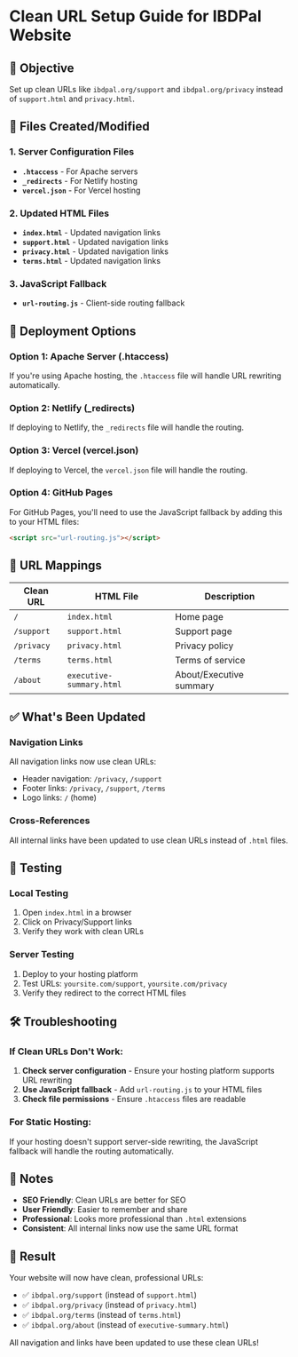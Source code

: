# Clean URL Setup Guide for IBDPal Website

## 🎯 **Objective**
Set up clean URLs like `ibdpal.org/support` and `ibdpal.org/privacy` instead of `support.html` and `privacy.html`.

## 📁 **Files Created/Modified**

### **1. Server Configuration Files**
- **`.htaccess`** - For Apache servers
- **`_redirects`** - For Netlify hosting
- **`vercel.json`** - For Vercel hosting

### **2. Updated HTML Files**
- **`index.html`** - Updated navigation links
- **`support.html`** - Updated navigation links  
- **`privacy.html`** - Updated navigation links
- **`terms.html`** - Updated navigation links

### **3. JavaScript Fallback**
- **`url-routing.js`** - Client-side routing fallback

## 🚀 **Deployment Options**

### **Option 1: Apache Server (.htaccess)**
If you're using Apache hosting, the `.htaccess` file will handle URL rewriting automatically.

### **Option 2: Netlify (_redirects)**
If deploying to Netlify, the `_redirects` file will handle the routing.

### **Option 3: Vercel (vercel.json)**
If deploying to Vercel, the `vercel.json` file will handle the routing.

### **Option 4: GitHub Pages**
For GitHub Pages, you'll need to use the JavaScript fallback by adding this to your HTML files:
```html
<script src="url-routing.js"></script>
```

## 🔧 **URL Mappings**

| Clean URL | HTML File | Description |
|-----------|-----------|-------------|
| `/` | `index.html` | Home page |
| `/support` | `support.html` | Support page |
| `/privacy` | `privacy.html` | Privacy policy |
| `/terms` | `terms.html` | Terms of service |
| `/about` | `executive-summary.html` | About/Executive summary |

## ✅ **What's Been Updated**

### **Navigation Links**
All navigation links now use clean URLs:
- Header navigation: `/privacy`, `/support`
- Footer links: `/privacy`, `/support`, `/terms`
- Logo links: `/` (home)

### **Cross-References**
All internal links have been updated to use clean URLs instead of `.html` files.

## 🧪 **Testing**

### **Local Testing**
1. Open `index.html` in a browser
2. Click on Privacy/Support links
3. Verify they work with clean URLs

### **Server Testing**
1. Deploy to your hosting platform
2. Test URLs: `yoursite.com/support`, `yoursite.com/privacy`
3. Verify they redirect to the correct HTML files

## 🛠️ **Troubleshooting**

### **If Clean URLs Don't Work:**
1. **Check server configuration** - Ensure your hosting platform supports URL rewriting
2. **Use JavaScript fallback** - Add `url-routing.js` to your HTML files
3. **Check file permissions** - Ensure `.htaccess` files are readable

### **For Static Hosting:**
If your hosting doesn't support server-side rewriting, the JavaScript fallback will handle the routing automatically.

## 📝 **Notes**

- **SEO Friendly**: Clean URLs are better for SEO
- **User Friendly**: Easier to remember and share
- **Professional**: Looks more professional than `.html` extensions
- **Consistent**: All internal links now use the same URL format

## 🎉 **Result**

Your website will now have clean, professional URLs:
- ✅ `ibdpal.org/support` (instead of `support.html`)
- ✅ `ibdpal.org/privacy` (instead of `privacy.html`)
- ✅ `ibdpal.org/terms` (instead of `terms.html`)
- ✅ `ibdpal.org/about` (instead of `executive-summary.html`)

All navigation and links have been updated to use these clean URLs!

